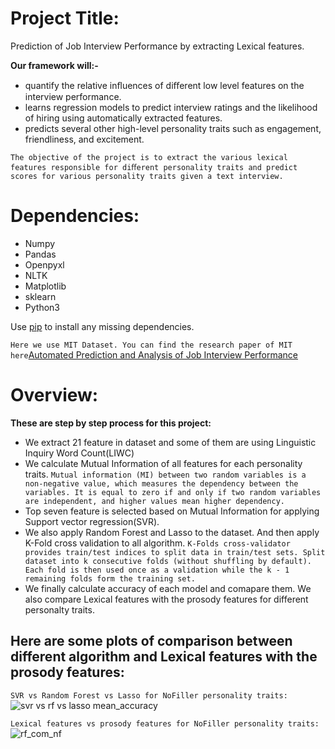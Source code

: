 # Project Title:
Prediction of Job Interview Performance by extracting Lexical features.

**Our framework will:-**
* quantify the relative inﬂuences of diﬀerent low level features on the interview performance.
* learns regression models to predict interview ratings and the likelihood of hiring using automatically extracted features.
* predicts several other high-level personality traits such as engagement, friendliness, and excitement.

`The objective of the project is to extract the various lexical features responsible for diﬀerent personality traits and predict scores for various personality traits given a text interview.`

# Dependencies:
* Numpy
* Pandas
* Openpyxl
* NLTK
* Matplotlib
* sklearn
* Python3

Use [pip](https://pypi.org/project/pip/) to install any missing dependencies.

```Here we use MIT Dataset. You can find the research paper of MIT here```[Automated Prediction and Analysis of Job Interview Performance](https://ieeexplore.ieee.org/document/7579163/)

# Overview:
**These are step by step process for this project:**
* We extract 21 feature in dataset and some of them are using Linguistic Inquiry Word Count(LIWC)
* We calculate Mutual Information of all features for each personality traits. `Mutual information (MI) between two random variables is a non-negative value, which measures the dependency between the variables. It is equal to zero if and only if two random variables are independent, and higher values mean higher dependency.`
* Top seven feature is selected based on Mutual Information for applying Support vector regression(SVR).
* We also apply Random Forest and Lasso to the dataset. And then apply K-Fold cross validation to all algorithm. `K-Folds cross-validator provides train/test indices to split data in train/test sets. Split dataset into k consecutive folds (without shuffling by default). Each fold is then used once as a validation while the k - 1 remaining folds form the training set.`
* We finally calculate accuracy of each model and comapare them. We also compare Lexical features with the prosody features for different personalty traits.


## Here are some plots of comparison between different algorithm and Lexical features with the prosody features:

`SVR vs Random Forest vs Lasso for NoFiller personality traits:`
![svr vs rf vs lasso mean_accuracy](https://user-images.githubusercontent.com/29041062/42410400-bab32d6a-8206-11e8-9f0d-d46f58e02e8d.PNG)



`Lexical features vs prosody features for NoFiller personality traits:`
![rf_com_nf](https://user-images.githubusercontent.com/29041062/42410505-416a1bec-8208-11e8-89e9-d43c2705962e.PNG)
